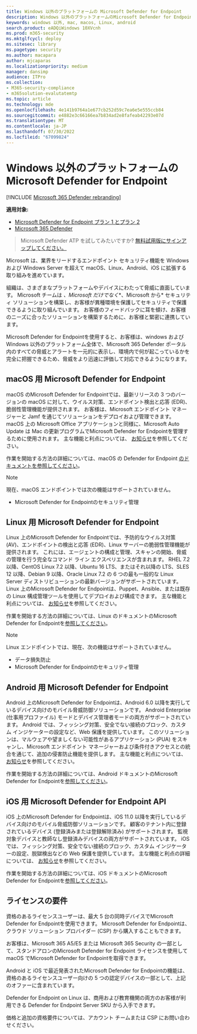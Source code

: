 ```yaml
---
title: Windows 以外のプラットフォームの Microsoft Defender for Endpoint
description: Windows 以外のプラットフォームのMicrosoft Defender for Endpoint機能について説明します
keywords: windows 以外, mac, macos, Linux, android
search.product: eADQiWindows 10XVcnh
ms.prod: m365-security
ms.mktglfcycl: deploy
ms.sitesec: library
ms.pagetype: security
ms.author: macapara
author: mjcaparas
ms.localizationpriority: medium
manager: dansimp
audience: ITPro
ms.collection:
- M365-security-compliance
- m365solution-evalutatemtp
ms.topic: article
ms.technology: mde
ms.openlocfilehash: 4e141b9764a1e677cb252d59c7ea6e5e555ccb84
ms.sourcegitcommit: e4882e3c66166ea7b834ad2e8fafeab42293e07d
ms.translationtype: MT
ms.contentlocale: ja-JP
ms.lasthandoff: 07/30/2022
ms.locfileid: "67099824"
---
```

# <a name="microsoft-defender-for-endpoint-for-non-windows-platforms"></a>Windows 以外のプラットフォームの Microsoft Defender for Endpoint

[!INCLUDE [Microsoft 365 Defender rebranding](../../includes/microsoft-defender.md)]

**適用対象:**
- [Microsoft Defender for Endpoint プラン 1 とプラン 2](https://go.microsoft.com/fwlink/p/?linkid=2154037)
- [Microsoft 365 Defender](https://go.microsoft.com/fwlink/?linkid=2118804)

> Microsoft Defender ATP を試してみたいですか? [無料試用版にサインアップしてください。](https://signup.microsoft.com/create-account/signup?products=7f379fee-c4f9-4278-b0a1-e4c8c2fcdf7e&ru=https://aka.ms/MDEp2OpenTrial?ocid=docs-wdatp-exposedapis-abovefoldlink)

Microsoft は、業界をリードするエンドポイント セキュリティ機能を Windows および Windows Server を超えて macOS、Linux、Android、iOS に拡張する取り組みを進めています。

組織は、さまざまなプラットフォームやデバイスにわたって脅威に直面しています。 Microsoft チームは *、Microsoft だけでなく**、Microsoft から* セキュリティ ソリューションを構築し、お客様が異種環境を保護してセキュリティで保護できるように取り組んでいます。 お客様のフィードバックに耳を傾け、お客様のニーズに合ったソリューションを構築するために、お客様と緊密に連携しています。

Microsoft Defender for Endpointを使用すると、お客様は、windows および Windows 以外のプラットフォーム全体で、Microsoft 365 Defender ポータル内のすべての脅威とアラートを一元的に表示し、環境内で何が起こっているかを完全に把握できるため、脅威をより迅速に評価して対応できるようになります。

## <a name="microsoft-defender-for-endpoint-on-macos"></a>macOS 用 Microsoft Defender for Endpoint

macOS のMicrosoft Defender for Endpointでは、最新リリースの 3 つのバージョンの macOS に対して、ウイルス対策、エンドポイント検出と応答 (EDR)、脆弱性管理機能が提供されます。 お客様は、Microsoft エンドポイント マネージャーと Jamf を通じてソリューションをデプロイおよび管理できます。 macOS 上の Microsoft Office アプリケーションと同様に、Microsoft Auto Update は Mac の更新プログラムでMicrosoft Defender for Endpointを管理するために使用されます。 主な機能と利点については、 [お知らせ](https://techcommunity.microsoft.com/t5/microsoft-defender-atp/bg-p/MicrosoftDefenderATPBlog/label-name/macOS)を参照してください。

作業を開始する方法の詳細については、macOS の Defender for Endpoint [のドキュメントを参照してください](microsoft-defender-endpoint-mac.md)。

> [!NOTE]
> 現在、macOS エンドポイントでは次の機能はサポートされていません。
>
> - Microsoft Defender for Endpointのセキュリティ管理

## <a name="microsoft-defender-for-endpoint-on-linux"></a>Linux 用 Microsoft Defender for Endpoint

Linux 上のMicrosoft Defender for Endpointでは、予防的なウイルス対策 (AV)、エンドポイントの検出と応答 (EDR)、Linux サーバーの脆弱性管理機能が提供されます。 これには、エージェントの構成と管理、スキャンの開始、脅威の管理を行う完全なコマンド ライン エクスペリエンスが含まれます。 RHEL 7.2 以降、CentOS Linux 7.2 以降、Ubuntu 16 LTS、またはそれ以降の LTS、SLES 12 以降、Debian 9 以降、Oracle Linux 7.2 の 6 つの最も一般的な Linux Server ディストリビューションの最新バージョンがサポートされています。 Linux 上のMicrosoft Defender for Endpointは、Puppet、Ansible、または既存の Linux 構成管理ツールを使用してデプロイおよび構成できます。 主な機能と利点については、 [お知らせ](https://techcommunity.microsoft.com/t5/microsoft-defender-atp/bg-p/MicrosoftDefenderATPBlog/label-name/Linux)を参照してください。

作業を開始する方法の詳細については、Linux のドキュメントのMicrosoft Defender for Endpointを[参照してください](microsoft-defender-endpoint-linux.md)。


> [!NOTE]
> Linux エンドポイントでは、現在、次の機能はサポートされていません。
>
> - データ損失防止
> - Microsoft Defender for Endpointのセキュリティ管理

## <a name="microsoft-defender-for-endpoint-on-android"></a>Android 用 Microsoft Defender for Endpoint

Android 上のMicrosoft Defender for Endpointは、Android 6.0 以降を実行しているデバイス向けのモバイル脅威防御ソリューションです。 Android Enterprise (仕事用プロファイル) モードとデバイス管理者モードの両方がサポートされています。 Android では、フィッシング対策、安全でない接続のブロック、カスタム インジケーターの設定など、Web 保護を提供しています。 このソリューションは、マルウェアや望ましくない可能性があるアプリケーション (PUA) をスキャンし、Microsoft エンドポイント マネージャーおよび条件付きアクセスとの統合を通じて、追加の侵害防止機能を提供します。 主な機能と利点については、 [お知らせ](https://techcommunity.microsoft.com/t5/microsoft-defender-atp/bg-p/MicrosoftDefenderATPBlog/label-name/Android)を参照してください。

作業を開始する方法の詳細については、Android ドキュメントのMicrosoft Defender for Endpointを[参照してください](microsoft-defender-endpoint-android.md)。

## <a name="microsoft-defender-for-endpoint-on-ios"></a>iOS 用 Microsoft Defender for Endpoint API

iOS 上のMicrosoft Defender for Endpointは、iOS 11.0 以降を実行しているデバイス向けのモバイル脅威防御ソリューションです。 顧客のテナント内に登録されているデバイス (登録済みまたは登録解除済み) がサポートされます。 監視対象デバイスと教師なし登録済みデバイスの両方がサポートされています。 iOS では、フィッシング対策、安全でない接続のブロック、カスタム インジケーターの設定、脱獄検出などの Web 保護を提供しています。 主な機能と利点の詳細については、 [お知らせ](https://techcommunity.microsoft.com/t5/microsoft-defender-for-endpoint/bg-p/MicrosoftDefenderATPBlog/label-name/iOS)を参照してください。

作業を開始する方法の詳細については、iOS ドキュメントのMicrosoft Defender for Endpointを[参照してください](microsoft-defender-endpoint-ios.md)。

## <a name="licensing-requirements"></a>ライセンスの要件

資格のあるライセンスユーザーは、最大 5 台の同時デバイスでMicrosoft Defender for Endpointを使用できます。 Microsoft Defender for Endpointは、クラウド ソリューション プロバイダー (CSP) から購入することもできます。

お客様は、Microsoft 365 A5/E5 または Microsoft 365 Security の一部として、スタンドアロンのMicrosoft Defender for Endpoint ライセンスを使用して macOS でMicrosoft Defender for Endpointを取得できます。

Android と iOS で最近発表されたMicrosoft Defender for Endpointの機能は、資格のあるライセンスユーザー向けの 5 つの認定デバイスの一部として、上記のオファーに含まれています。

Defender for Endpoint on Linux は、商用および教育機関の両方のお客様が利用できる Defender for Endpoint Server SKU から入手できます。

価格と追加の資格要件については、アカウント チームまたは CSP にお問い合わせください。
